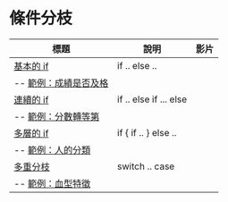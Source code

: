 # 條件分枝

| 標題  |  說明  |  影片  |
|--------|-----------|-------|
| [基本的 if](if1.html) | if .. else .. | |
| -- [範例：成績是否及格](ifScore.html) |  | |
| [連續的 if](if2.html) | if .. else if ... else  | |
| -- [範例：分數轉等第](ifDegree.html) |  | |
| [多層的 if](if3.html) | if { if .. } else .. | |
| -- [範例：人的分類](ifPeople.html) |  | |
| [多重分枝](switch.html) | switch .. case | |
| -- [範例：血型特徵](switchBlood.html) |  | |
